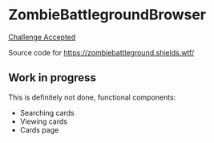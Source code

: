 # ZombieBattlegroundBrowser

[Challenge Accepted](https://medium.com/loom-network/https-medium-com-loom-network-introducing-zombie-battleground-public-api-600-pack-giveaway-859fea0dc406)

Source code for https://zombiebattleground.shields.wtf/

## Work in progress

This is definitely not done, functional components:
* Searching cards
* Viewing cards
* Cards page
